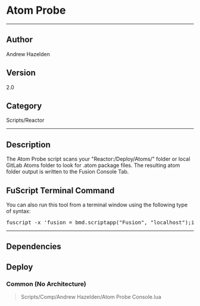 # Atom Probe
___

## Author
Andrew Hazelden

## Version
2.0

## Category
Scripts/Reactor

___

## Description
<p>The Atom Probe script scans your "Reactor:/Deploy/Atoms/" folder or local GitLab Atoms folder to look for .atom package files. The resulting atom folder output is written to the Fusion Console Tab.</p>

<h2>FuScript Terminal Command</h2>

You can also run this tool from a terminal window using the following type of syntax:

<pre>
fuscript -x 'fusion = bmd.scriptapp("Fusion", "localhost");if fusion ~= nil then app = fusion;composition = fu.CurrentComp;comp = composition;SetActiveComp(comp) else print("&#91;Error&#93; Please open up the Fusion GUI before running this tool.") end' -l lua "/Library/Application Support/Blackmagic Design/Fusion/Reactor/Deploy/Scripts/Comp/Andrew Hazelden/Atom Probe Console.lua"
</pre>

___

## Dependencies

## Deploy

### Common (No Architecture)

> Scripts/Comp/Andrew Hazelden/Atom Probe Console.lua  
